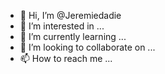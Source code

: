 - 👋 Hi, I’m @Jeremiedadie
- 👀 I’m interested in ...
- 🌱 I’m currently learning ...
- 💞️ I’m looking to collaborate on ...
- 📫 How to reach me ...

<!---
Jeremiedadie/Jeremiedadie is a ✨ special ✨ repository because its `README.md` (this file) appears on your GitHub profile.
You can click the Preview link to take a look at your changes.
--->
